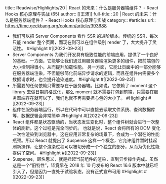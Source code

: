 title:: Readwise/Highlights/20 | React 的未来：什么是服务器端组件？ - React Hooks 核心原理与实战 (65)
author:: [[王沛]]
full-title:: 20 | React 的未来：什么是服务器端组件？ - React Hooks 核心原理与实战
category:: #articles
url:: https://time.geekbang.org/column/article/393688

- 我们可以把 Server Components 看作 SSR 的进阶版本。传统的 SSR，每次只能 render 整个页面，而现在则可以在组件级别 render 了，大大提升了灵活性。 #Highlight #[[2022-09-23]]
- Server Components 为我们开发具有极致性能的前端应用，提供了一个良好的基础。一方面，它能够让我们通过用服务器端渲染更多的组件，把前端包的大小控制得很小，从而提升加载性能。
  另一方面，它能让页面中的一部分能够在服务器端渲染。不但能够简化前端异步请求的逻辑，而且在组件内需要多个数据请求时，也会提升渲染速度。 #Highlight #[[2022-09-23]]
- 所需要的任何依赖只需要存在于服务器端。比如说，它依赖了 moment 这个 library 去做日期的格式化，那么 moment 就不需要打包到前端，只需要在服务器端存在就可以了，我们也就不再需要担心包的大小了。 #Highlight #[[2022-09-23]]
- 组件在服务器端运行，所以在代码中可以直接去读取文件系统、查询数据库等，数据逻辑会非常简单 #Highlight #[[2022-09-23]]
- React 组件都是状态驱动的，当状态发生变化时，整个组件树就会进行一次整体的刷新。这个过程是完全同步的。
  也就是说，React 会将所有的 DOM 变化一次性渲染到浏览器中。这在应用非常复杂的场景下，会成为一个潜在的性能瓶颈。所以 React 就提出了 Suspense 这样一个概念，它允许组件暂时挂起刷新操作，让整个渲染过程可以被切分成一个个独立的部分，从而为优化性能提供了空间。 #Highlight #[[2022-09-23]]
- Suspense，顾名思义，就是挂起当前组件的渲染，直到异步操作完成。虽然这是一个“旧特性”，毕竟早在 2018 年 10 月发布的 React 16.6 版本中就已经引入了，但是因为一直处于试验状态，没有正式宣布可用 #Highlight #[[2022-09-23]]